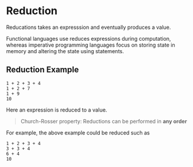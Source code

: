 # Reduction

Reducations takes an expresssion and eventually produces a value.

Functional languages use reduces expressions during computation, whereas imperative programming languages focus on storing state in memory and altering the state using statements.

## Reduction Example

```
1 + 2 + 3 + 4
1 + 2 + 7
1 + 9
10
```

Here an expression is reduced to a value.

> Church-Rosser property: Reductions can be performed in **any order**

For example, the above example could be reduced such as

```
1 + 2 + 3 + 4
3 + 3 + 4
6 + 4
10
```